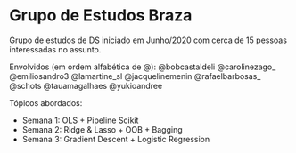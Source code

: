 # Grupo de Estudos Braza
Grupo de estudos de DS iniciado em Junho/2020 com cerca de 15 pessoas interessadas no assunto.

Envolvidos (em ordem alfabética de @): 
@bobcastaldeli 
@carolinezago_
@emiliosandro3
@lamartine_sl
@jacquelinemenin
@rafaelbarbosas_
@schots 
@tauamagalhaes
@yukioandree 


Tópicos abordados:
- Semana 1: OLS + Pipeline Scikit
- Semana 2: Ridge & Lasso + OOB + Bagging
- Semana 3: Gradient Descent + Logistic Regression
